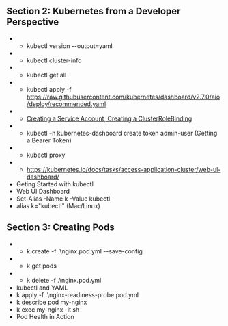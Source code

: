 ## Section 2: Kubernetes from a Developer Perspective
* * kubectl version --output=yaml
* * kubectl cluster-info
* * kubectl get all
* * kubectl apply -f https://raw.githubusercontent.com/kubernetes/dashboard/v2.7.0/aio/deploy/recommended.yaml
* * [Creating a Service Account, Creating a ClusterRoleBinding](https://github.com/kubernetes/dashboard/blob/master/docs/user/access-control/creating-sample-user.md)
* * kubectl -n kubernetes-dashboard create token admin-user (Getting a Bearer Token)
* * kubectl proxy
* * https://kubernetes.io/docs/tasks/access-application-cluster/web-ui-dashboard/
* Geting Started with kubectl
* Web UI Dashboard
* Set-Alias -Name k -Value kubectl
* alias k="kubectl" (Mac/Linux)
## Section 3: Creating Pods
* * k create -f .\nginx.pod.yml --save-config
* * k get pods
* * k delete -f .\nginx.pod.yml
* kubectl and YAML
* k apply -f .\nginx-readiness-probe.pod.yml
* k describe pod my-nginx
* k exec my-nginx -it sh
* Pod Health in Action